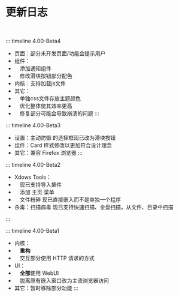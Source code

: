 # 更新日志

<br>

::: timeline 4.00-Beta4
- 页面：部分未开发页面/功能会提示用户
- 组件：
- &emsp;添加通知组件
- &emsp;修改滑块按钮部分配色
- 内核：支持加载js文件
- 其它：
- &emsp;单独css文件存放主题颜色
- &emsp;优化整体使其效率更高
- &emsp;修复部分可能会导致崩溃的问题
:::

::: timeline 4.00-Beta3
- 设置：主动防御 的选择框现已改为滑块按钮
- 组件：Card 样式修改以更加符合设计理念
- 其它：兼容 Firefox 浏览器
:::

::: timeline 4.00-Beta2
- Xdows Tools：
- &emsp;现已支持导入插件
- &emsp;添加 主页 菜单
- &emsp;文件粉碎 现已直接嵌入而不是单独一个程序
- 杀毒：扫描病毒 现已支持快速扫描、全盘扫描，从文件、目录中扫描

:::

::: timeline 4.00-Beta1
- 内核：
- &emsp;**重构**
- &emsp;交互部分使用 HTTP 请求的方式
- UI：
- &emsp;**全部**使用 WebUI
- &emsp;脱离原有嵌入窗口改为主流浏览器访问
- 其它：暂时移除部分功能
:::
